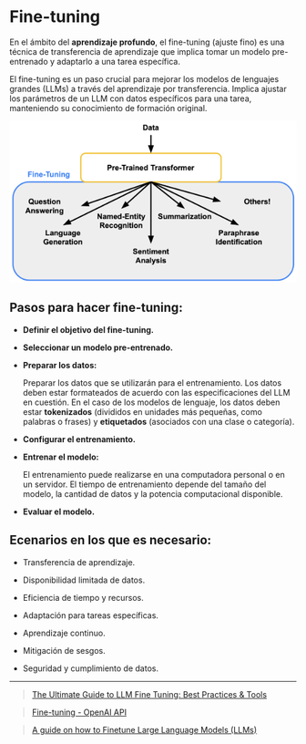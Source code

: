 # Fine-tuning

En el ámbito del **aprendizaje profundo**, el fine-tuning (ajuste fino) es una técnica de transferencia de aprendizaje que implica tomar un modelo pre-entrenado y adaptarlo a una tarea específica.

El fine-tuning es un paso crucial para mejorar los modelos de lenguajes grandes (LLMs) a través del aprendizaje por transferencia. Implica ajustar los parámetros de un LLM con datos específicos para una tarea, manteniendo su conocimiento de formación original.

![](media\01.png)

## Pasos para hacer fine-tuning:

* **Definir el objetivo del fine-tuning.**

* **Seleccionar un modelo pre-entrenado.** 

* **Preparar los datos:** 
    
    Preparar los datos que se utilizarán para el entrenamiento. Los datos deben estar formateados de acuerdo con las especificaciones del LLM en cuestión. En el caso de los modelos de lenguaje, los datos deben estar **tokenizados** (divididos en unidades más pequeñas, como palabras o frases) y **etiquetados** (asociados con una clase o categoría).

* **Configurar el entrenamiento.**

* **Entrenar el modelo:**
    
    El entrenamiento puede realizarse en una computadora personal o en un servidor. El tiempo de entrenamiento depende del tamaño del modelo, la cantidad de datos y la potencia computacional disponible.

* **Evaluar el modelo.**

## Ecenarios en los que es necesario:

* Transferencia de aprendizaje.

* Disponibilidad limitada de datos.

* Eficiencia de tiempo y recursos.

* Adaptación para tareas específicas.

* Aprendizaje continuo.

* Mitigación de sesgos.

* Seguridad y cumplimiento de datos.

---

>[The Ultimate Guide to LLM Fine Tuning: Best Practices & Tools](https://www.lakera.ai/blog/llm-fine-tuning-guide)

>[Fine-tuning - OpenAI API](https://platform.openai.com/docs/guides/fine-tuning)

>[A guide on how to Finetune Large Language Models (LLMs)](https://blog.monsterapi.ai/fine-tune-a-large-language-model-llm-guide-2023/)